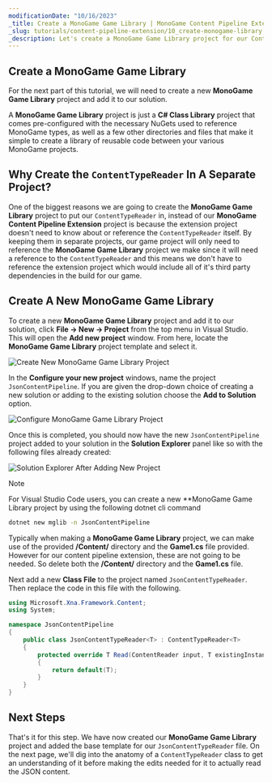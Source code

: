 ```yaml
---
modificationDate: "10/16/2023"
_title: Create a MonoGame Game Library | MonoGame Content Pipeline Extension Tutorial Series
_slug: tutorials/content-pipeline-extension/10_create-monogame-library
_description: Let's create a MonoGame Game Library project for our ContentReader.
---
```


## Create a MonoGame Game Library
For the next part of this tutorial, we will need to create a new **MonoGame Game Library** project and add it to our solution.

A **MonoGame Game Library** project is just a **C# Class Library** project that comes pre-configured with the necessary NuGets used to reference MonoGame types, as well as a few other directories and files that make it simple to create a library of reusable code between your various MonoGame projects.

## Why Create the `ContentTypeReader` In A Separate Project?
One of the biggest reasons we are going to create the **MonoGame Game Library** project to put our `ContentTypeReader` in, instead of our **MonoGame Content Pipeline Extension** project is because the extension project doesn't need to know about or reference the `ContentTypeReader` itself.  By keeping them in separate projects, our game project will only need to reference the **MonoGame Game Library** project we make since it will need a reference to the `ContentTypeReader` and this means we don't have to reference the extension project which would include all of it's third party dependencies in the build for our game.

## Create A New MonoGame Game Library
To create a new **MonoGame Game Library** project and add it to our solution, click **File -> New -> Project** from the top menu in Visual Studio.  This will open the **Add new project** window.  From here, locate the **MonoGame Game Library** project template and select it.

![Create New MonoGame Game Library Project](~/images/tutorials/monogame-tutorials/content-pipeline-extension/create-new-class-library.png)

In the **Configure your new project** windows, name the project `JsonContentPipeline`.  If you are given the drop-down choice of creating a new solution or adding to the existing solution choose the **Add to Solution** option.

![Configure MonoGame Game Library Project](~/images/tutorials/monogame-tutorials/content-pipeline-extension/configure-class-library.png)

Once this is completed, you should now have the new `JsonContentPipeline` project added to your solution in the **Solution Explorer** panel like so with the following files already created:

![Solution Explorer After Adding New Project](~/images/tutorials/monogame-tutorials/content-pipeline-extension/solution-explorer-class-lib.png)

> [!NOTE]
> For Visual Studio Code users, you can create a new **MonoGame Game Library project by using the following dotnet cli command
> ```sh
> dotnet new mglib -n JsonContentPipeline
> ```

Typically when making a **MonoGame Game Library** project, we can make use of the provided **/Content/** directory and the **Game1.cs** file provided.  However for our content pipeline extension, these are not going to be needed. So delete both the **/Content/** directory and the **Game1.cs** file.

Next add a new **Class File** to the project named `JsonContentTypeReader`.  Then replace the code in this file with the following.

```cs
using Microsoft.Xna.Framework.Content;
using System;

namespace JsonContentPipeline
{
    public class JsonContentTypeReader<T> : ContentTypeReader<T>
    {
        protected override T Read(ContentReader input, T existingInstance)
        {
            return default(T);
        }
    }
}
```

## Next Steps
That's it for this step. We have now created our **MonoGame Game Library** project and added the base template for our `JsonContentTypeReader` file.  On the next page, we'll dig into the anatomy of a `ContentTypeReader` class to get an understanding of it before making the edits needed for it to actually read the JSON content.





